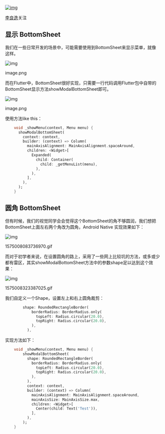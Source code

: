 [![img](https://upload.jianshu.io/users/upload_avatars/14802001/af144813-7861-4c84-b743-d901532c51de.jpeg?imageMogr2/auto-orient/strip|imageView2/1/w/96/h/96/format/webp)](https://www.jianshu.com/u/f516cfa3c49c)

[李良逸](https://www.jianshu.com/u/f516cfa3c49c)关注

## 显示 BottomSheet

我们在一些日常开发的场景中，可能需要使用到BottomSheet来显示菜单，就像这样。



![img](https://upload-images.jianshu.io/upload_images/14802001-5c00c20f98ab3954.png?imageMogr2/auto-orient/strip|imageView2/2/w/353/format/webp)

image.png

而在Flutter中，BottomSheet很好实现，只需要一行代码调用Flutter包中自带的BottomSheet显示方法showModalBottomSheet即可。



![img](https://upload-images.jianshu.io/upload_images/14802001-16894cc2fb74b468.png?imageMogr2/auto-orient/strip|imageView2/2/w/839/format/webp)

image.png

使用方法like this：



```dart
    void _showMenu(context, Menu menu) {
      showModalBottomSheet(
        context: context,
        builder: (context) => Column(
          mainAxisAlignment: MainAxisAlignment.spaceAround,
          children: <Widget>[
            Expanded(
              child: Container(
                child: _getMenuList(menu),
              ),
            ),
          ],
        ),
      );
    }
```

## 圆角 BottomSheet

但有时候，我们的视觉同学会会觉得这个BottomSheet的角不够圆润，我们想把BottomSheet上面左右两个角改为圆角，Android Native 实现效果如下：



![img](https://upload-images.jianshu.io/upload_images/14802001-782c960ea7f44b8b.gif?imageMogr2/auto-orient/strip|imageView2/2/w/160/format/webp)

1575008083736970.gif

而对于初学者来说，在设置圆角的路上，采用了一些网上比较坑的方法，或多或少都有雷区，其实showModalBottomSheet方法中的参数shape足以达到这个效果：



![img](https://upload-images.jianshu.io/upload_images/14802001-715c04a1e4a18e8d.gif?imageMogr2/auto-orient/strip|imageView2/2/w/160/format/webp)

1575008323387025.gif

我们自定义一个Shape，设置左上和右上圆角裁剪：



```dart
        shape: RoundedRectangleBorder(
            borderRadius: BorderRadius.only(
              topLeft: Radius.circular(20.0),
              topRight: Radius.circular(20.0),
            ),
          ),
```

实现方法如下：



```dart
    void _showMenu(context, Menu menu) {
        showModalBottomSheet(
          shape: RoundedRectangleBorder(
            borderRadius: BorderRadius.only(
              topLeft: Radius.circular(20.0),
              topRight: Radius.circular(20.0),
            ),
          ),
          context: context,
          builder: (context) => Column(
            mainAxisAlignment: MainAxisAlignment.spaceAround,
            mainAxisSize: MainAxisSize.max,
            children: <Widget>[
              Center(child: Text('Test')),
            ],
          ),
        );
    }
```